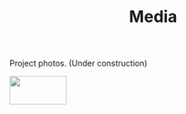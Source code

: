 ﻿---
layout: page
title: Media
permalink: /Media/
---





<p>Project photos. (Under construction)</p>

<img src="Logo of Varpas.jpg" width="100" height="50" alt="">




